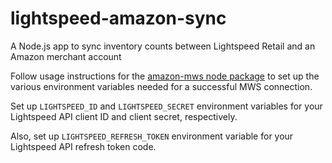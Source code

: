 # lightspeed-amazon-sync

A Node.js app to sync inventory counts between Lightspeed Retail and an Amazon merchant account

Follow usage instructions for the [amazon-mws node package](https://www.npmjs.com/package/amazon-mws) to set up the various environment variables needed for a successful MWS connection.

Set up `LIGHTSPEED_ID` and `LIGHTSPEED_SECRET` environment variables for your Lightspeed API client ID and client secret, respectively.

Also, set up `LIGHTSPEED_REFRESH_TOKEN` environment variable for your Lightspeed API refresh token code.
